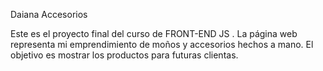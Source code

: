 Daiana Accesorios

Este es el proyecto final del curso de FRONT-END JS . La página web representa mi emprendimiento de moños y accesorios hechos a mano. El objetivo es mostrar los productos para futuras clientas. 
